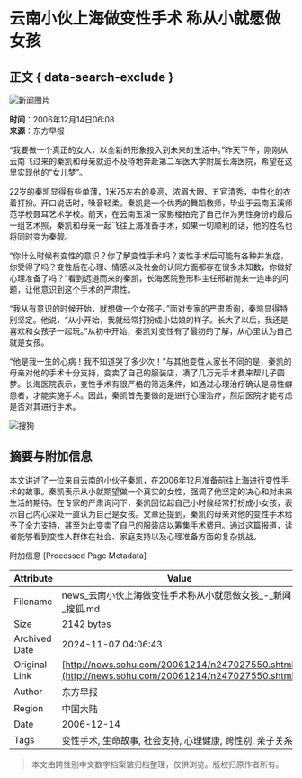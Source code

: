 # 云南小伙上海做变性手术 称从小就愿做女孩

## 正文 { data-search-exclude }


![新闻图片](https://photocdn.sohu.com/20051216/Img241003163.jpg)

**时间**：2006年12月14日06:08  
**来源**：东方早报

“我要做一个真正的女人，以全新的形象投入到未来的生活中。”昨天下午，刚刚从云南飞过来的秦凯和母亲就迫不及待地奔赴第二军医大学附属长海医院，希望在这里实现他的“女儿梦”。

22岁的秦凯显得有些单薄，1米75左右的身高、浓眉大眼、五官清秀，中性化的衣着打扮。开口说话时，嗓音轻柔。秦凯是一个优秀的舞蹈教师，毕业于云南玉溪师范学校聂耳艺术学校。前天，在云南玉溪一家影楼拍完了自己作为男性身份的最后一组艺术照，秦凯和母亲一起飞往上海准备手术，如果一切顺利的话，他的姓名也将同时变为秦靓。

“你什么时候有变性的意识？你了解变性手术吗？变性手术后可能有各种并发症，你受得了吗？变性后在心理、情感以及社会的认同方面都存在很多未知数，你做好心理准备了吗？”看到远道而来的秦凯，长海医院整形科主任邢新抛来一连串的问题，让他意识到这个手术的严肃性。

“我从有意识的时候开始，就想做一个女孩子。”面对专家的严肃质询，秦凯显得特别坚定。他说，“从小开始，我就经常打扮成小姑娘的样子。长大了以后，我还是喜欢和女孩子一起玩。”从初中开始，秦凯对变性有了最初的了解，从心里认为自己就是女孩。

“他是我一生的心病！我不知道哭了多少次！”与其他变性人家长不同的是，秦凯的母亲对他的手术十分支持，变卖了自己的服装店，凑了几万元手术费来帮儿子圆梦。长海医院表示，变性手术有很严格的筛选条件，如通过心理治疗确认是易性癖患者，才能实施手术。因此，秦凯首先要做的是进行心理治疗，然后医院才能考虑是否对其进行手术。

![搜狗](https://news.sohu.com/images/sogou/sogou.gif)

## 摘要与附加信息

<!-- tcd_abstract -->
本文讲述了一位来自云南的小伙子秦凯，在2006年12月准备前往上海进行变性手术的故事。秦凯表示从小就期望做一个真实的女性，强调了他坚定的决心和对未来生活的期待。在专家的严肃询问下，秦凯回忆起自己小时候经常打扮成小女孩，表示自己内心深处一直认为自己是女孩。文章还提到，秦凯的母亲对他的变性手术给予了全力支持，甚至为此变卖了自己的服装店以筹集手术费用。通过这篇报道，读者能够看到变性人群体在社会、家庭支持以及心理准备方面的复杂挑战。
<!-- tcd_abstract_end -->

附加信息 [Processed Page Metadata]

| Attribute       | Value                                  |
|-----------------|----------------------------------------|
| Filename        | news_云南小伙上海做变性手术称从小就愿做女孩_-_新闻-_搜狐.md                             |
| Size            | 2142 bytes                           |
| Archived Date   | 2024-11-07 04:06:43                             |
| Original Link   | [http://news.sohu.com/20061214/n247027550.shtml](http://news.sohu.com/20061214/n247027550.shtml)                       |
| Author          | 东方早报                               |
| Region          | 中国大陆                               |
| Date            | 2006-12-14                                 |
| Tags            | 变性手术, 生命故事, 社会支持, 心理健康, 跨性别, 亲子关系                                 |
>
> 本文由跨性别中文数字档案馆归档整理，仅供浏览。版权归原作者所有。
>